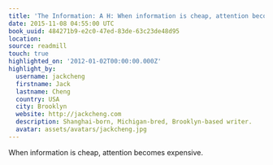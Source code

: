 ```yaml
---
title: 'The Information: A H: When information is cheap, attention becomes expensive.'
date: 2015-11-08 04:55:00 UTC
book_uuid: 484271b9-e2c0-47ed-83de-63c23de48d95
location:
source: readmill
touch: true
highlighted_on: '2012-01-02T00:00:00.000Z'
highlight_by:
  username: jackcheng
  firstname: Jack
  lastname: Cheng
  country: USA
  city: Brooklyn
  website: http://jackcheng.com
  description: Shanghai-born, Michigan-bred, Brooklyn-based writer.
  avatar: assets/avatars/jackcheng.jpg
---
```


When information is cheap, attention becomes expensive.